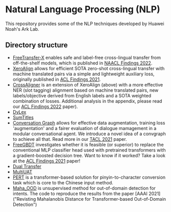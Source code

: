 # Natural Language Processing (NLP)

This repository provides some of the NLP techniques developed by Huawei Noah's Ark Lab.

## Directory structure

* [FreeTransfer-X](https://github.com/huawei-noah/noah-research/tree/master/NLP/FreeTransfer-X) enables safe and label-free cross-lingual transfer from off-the-shelf models, which is published in [NAACL Findings 2022](https://arxiv.org/pdf/2206.06586.pdf).
* [XeroAlign](https://github.com/huawei-noah/noah-research/tree/master/xero_align) allows for efficient SOTA zero-shot cross-lingual transfer with machine translated pairs via a simple and lightweight auxiliary loss, originally published in [ACL Findings 2021](https://aclanthology.org/2021.findings-acl.32/).
* [CrossAligner](https://github.com/huawei-noah/noah-research/tree/master/NLP/cross_aligner) is an extension of XeroAlign (above) with a more effective NER (slot tagging) alignment based on machine translated pairs, new labels/objective derived from English labels and a SOTA weighted combination of losses. Additional analysis in the appendix, please read our [ACL Findings 2022](https://arxiv.org/abs/2203.09982v1) paper).
* [DyLex](https://github.com/huawei-noah/noah-research/tree/master/NLP/dylex)
* [SumTitles](https://github.com/huawei-noah/noah-research/tree/master/SumTitles)
* [Conversation Graph](https://github.com/huawei-noah/noah-research/tree/master/conv_graph) allows for effective data augmentation, training loss 'augmentation' and a fairer evaluation of dialogue mamagement in a modular conversational agent. We introduce a novel idea of a convgraph to achieve all that. Read more in our [TACL 2021](https://direct.mit.edu/tacl/article/doi/10.1162/tacl_a_00352/97777/Conversation-Graph-Data-Augmentation-Training-and) paper.
* [FreeGBDT](https://github.com/huawei-noah/noah-research/tree/master/freegbdt) investigates whether it is feasible (or superior) to replace the conventional MLP classifier head used with pretrained transformers with a gradient-boosted decision tree. Want to know if it worked? Take a look at the [ACL Findings 2021](https://aclanthology.org/2021.findings-acl.26.pdf) paper!
* [Dual Transfer](https://github.com/huawei-noah/noah-research/tree/master/noahnmt/dual-transfer)
* [MultiUAT](https://github.com/huawei-noah/noah-research/tree/master/noahnmt/multiuat)
* [PERT](https://github.com/huawei-noah/noah-research/tree/master/noahime/PERT) is a transformer-based solution for pinyin-to-character conversion task which is core to the Chinese input method.
* [Maha_OOD](https://github.com/huawei-noah/noah-research/tree/master/Maha_OOD) is unsupervised method for out-of-domain detection for intents. The code to reproduce the results from the paper [AAAI 2021]("Revisting Mahalanobis Distance for Transformer-based Out-of-Domain Detection")
